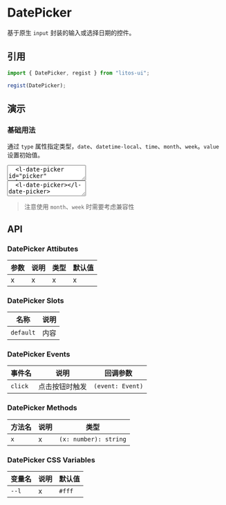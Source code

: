 # DatePicker

基于原生 `input` 封装的输入或选择日期的控件。

## 引用

```js
import { DatePicker, regist } from "litos-ui";

regist(DatePicker);
```

## 演示

<script setup>
  import { onMounted, onUnmounted, nextTick } from 'vue';
  import { $one, on, off } from 'ph-utils/dom';

  let $picker;

  function handleChange(e) {
    console.log(e);
  }

  onMounted(() => {
    nextTick(() => {
      if (!import.meta.env.SSR) {
        $picker = $one('#picker');
        on($picker, 'change', handleChange);
      }
    })
  });

  onUnmounted(() => {
    if ($picker) {
      off($picker, 'change', handleChange);
    }
  });
</script>

### 基础用法

通过 `type` 属性指定类型，`date`、`datetime-local`、`time`、`month`、`week`。`value` 设置初始值。

<ClientOnly>
<l-code-preview>
<textarea lang="html">
  <l-date-picker id="picker" value="2025-04-02"></l-date-picker>
  <l-date-picker type="datetime-local" value="2025-05-02 17:00"></l-date-picker>
  <l-date-picker type="time" value="17:00"></l-date-picker>
  <l-date-picker type="month"></l-date-picker>
  <l-date-picker type="week"></l-date-picker>
</textarea>
<div class="source">
<textarea lang="html">
  <l-date-picker></l-date-picker>
</textarea>
</div>
</l-code-preview>
</ClientOnly>

> 注意使用 `month`、`week` 时需要考虑兼容性

## API

### DatePicker Attibutes

<!-- prettier-ignore -->
| 参数 | 说明 | 类型 | 默认值 |
| --- | --- | --- | --- |
| x | x | x | x |

### DatePicker Slots

<!-- prettier-ignore -->
| 名称 | 说明 |
| --- | --- |
| `default` | 内容 |

### DatePicker Events

<!-- prettier-ignore -->
| 事件名 | 说明 | 回调参数 |
| --- | --- | --- |
| `click` | 点击按钮时触发 | `(event: Event)` |

### DatePicker Methods

<!-- prettier-ignore -->
| 方法名 | 说明 | 类型 |
| --- | --- | --- |
| `x` | x | `(x: number): string` |

### DatePicker CSS Variables

<!-- prettier-ignore -->
| 变量名 | 说明 | 默认值 |
| --- | --- | --- |
| `--l` | x | `#fff` |
